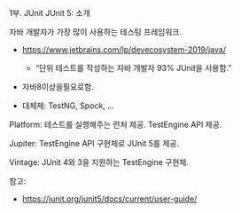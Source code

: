 1부. JUnit 
JUnit 5: 소개

자바 개발자가 가장 많이 사용하는 테스팅 프레임워크.

- https://www.jetbrains.com/lp/devecosystem-2019/java/

	- “단위 테스트를 작성하는 자바 개발자 93% JUnit을 사용함.”

- 자바8이상을필요로함.

- 대체제: TestNG, Spock, ...

Platform: 테스트를 실행해주는 런처 제공. TestEngine API 제공. 

Jupiter: TestEngine API 구현체로 JUnit 5를 제공.

Vintage: JUnit 4와 3을 지원하는 TestEngine 구현체.

참고:

- https://junit.org/junit5/docs/current/user-guide/